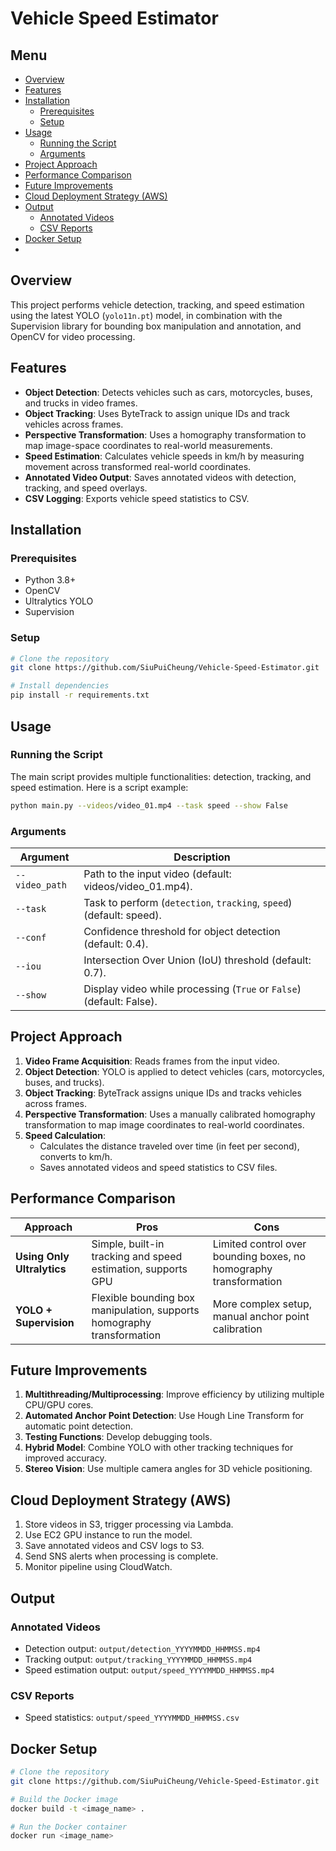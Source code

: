# Vehicle Speed Estimator

## Menu
- [Overview](#overview)
- [Features](#features)
- [Installation](#installation)
  - [Prerequisites](#prerequisites)
  - [Setup](#setup)
- [Usage](#usage)
  - [Running the Script](#running-the-script)
  - [Arguments](#arguments)
- [Project Approach](#project-approach)
- [Performance Comparison](#performance-comparison)
- [Future Improvements](#future-improvements)
- [Cloud Deployment Strategy (AWS)](#cloud-deployment-strategy-aws)
- [Output](#output)
  - [Annotated Videos](#annotated-videos)
  - [CSV Reports](#csv-reports)
- [Docker Setup](#docker-setup)
- 
## Overview
This project performs vehicle detection, tracking, and speed estimation using the latest YOLO (`yolo11n.pt`) model, in combination with the Supervision library for bounding box manipulation and annotation, and OpenCV for video processing.

## Features
- **Object Detection**: Detects vehicles such as cars, motorcycles, buses, and trucks in video frames.
- **Object Tracking**: Uses ByteTrack to assign unique IDs and track vehicles across frames.
- **Perspective Transformation**: Uses a homography transformation to map image-space coordinates to real-world measurements.
- **Speed Estimation**: Calculates vehicle speeds in km/h by measuring movement across transformed real-world coordinates.
- **Annotated Video Output**: Saves annotated videos with detection, tracking, and speed overlays.
- **CSV Logging**: Exports vehicle speed statistics to CSV.

## Installation
### Prerequisites
- Python 3.8+
- OpenCV
- Ultralytics YOLO
- Supervision

### Setup
```bash
# Clone the repository
git clone https://github.com/SiuPuiCheung/Vehicle-Speed-Estimator.git

# Install dependencies
pip install -r requirements.txt
```

## Usage
### Running the Script
The main script provides multiple functionalities: detection, tracking, and speed estimation. Here is a script example:
```bash
python main.py --videos/video_01.mp4 --task speed --show False
```

### Arguments
| Argument       | Description |
|---------------|-------------|
| `--video_path` | Path to the input video (default: videos/video_01.mp4). |
| `--task`       | Task to perform (`detection`, `tracking`, `speed`)  (default: speed). |
| `--conf`       | Confidence threshold for object detection (default: 0.4). |
| `--iou`        | Intersection Over Union (IoU) threshold (default: 0.7). |
| `--show`       | Display video while processing (`True` or `False`) (default: False). |

## Project Approach
1. **Video Frame Acquisition**: Reads frames from the input video.
2. **Object Detection**: YOLO is applied to detect vehicles (cars, motorcycles, buses, and trucks).
3. **Object Tracking**: ByteTrack assigns unique IDs and tracks vehicles across frames.
4. **Perspective Transformation**: Uses a manually calibrated homography transformation to map image coordinates to real-world coordinates.
5. **Speed Calculation**:
   - Calculates the distance traveled over time (in feet per second), converts to km/h.
   - Saves annotated videos and speed statistics to CSV files.

## Performance Comparison
| Approach | Pros | Cons |
|----------|------|------|
| **Using Only Ultralytics** | Simple, built-in tracking and speed estimation, supports GPU | Limited control over bounding boxes, no homography transformation |
| **YOLO + Supervision** | Flexible bounding box manipulation, supports homography transformation | More complex setup, manual anchor point calibration |

## Future Improvements
1. **Multithreading/Multiprocessing**: Improve efficiency by utilizing multiple CPU/GPU cores.
2. **Automated Anchor Point Detection**: Use Hough Line Transform for automatic point detection.
3. **Testing Functions**: Develop debugging tools.
4. **Hybrid Model**: Combine YOLO with other tracking techniques for improved accuracy.
5. **Stereo Vision**: Use multiple camera angles for 3D vehicle positioning.

## Cloud Deployment Strategy (AWS)
1. Store videos in S3, trigger processing via Lambda.
2. Use EC2 GPU instance to run the model.
3. Save annotated videos and CSV logs to S3.
4. Send SNS alerts when processing is complete.
5. Monitor pipeline using CloudWatch.

## Output
### Annotated Videos
- Detection output: `output/detection_YYYYMMDD_HHMMSS.mp4`
- Tracking output: `output/tracking_YYYYMMDD_HHMMSS.mp4`
- Speed estimation output: `output/speed_YYYYMMDD_HHMMSS.mp4`

### CSV Reports
- Speed statistics: `output/speed_YYYYMMDD_HHMMSS.csv`

## Docker Setup
```bash
# Clone the repository
git clone https://github.com/SiuPuiCheung/Vehicle-Speed-Estimator.git

# Build the Docker image
docker build -t <image_name> .

# Run the Docker container
docker run <image_name>
